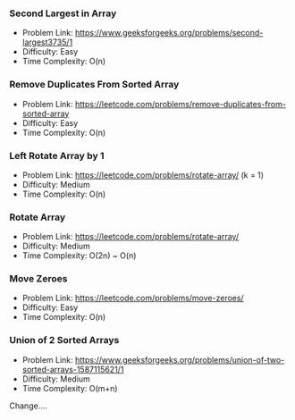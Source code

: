 ﻿### Second Largest in Array
- Problem Link: https://www.geeksforgeeks.org/problems/second-largest3735/1
- Difficulty: Easy
- Time Complexity: O(n)

### Remove Duplicates From Sorted Array
- Problem Link: https://leetcode.com/problems/remove-duplicates-from-sorted-array
- Difficulty: Easy
- Time Complexity: O(n)

### Left Rotate Array by 1
- Problem Link: https://leetcode.com/problems/rotate-array/      (k = 1)
- Difficulty: Medium
- Time Complexity: O(n)

### Rotate Array
- Problem Link: https://leetcode.com/problems/rotate-array/
- Difficulty: Medium
- Time Complexity: O(2n) ~ O(n)

### Move Zeroes
- Problem Link: https://leetcode.com/problems/move-zeroes/
- Difficulty: Easy
- Time Complexity: O(n)

### Union of 2 Sorted Arrays
- Problem Link: https://www.geeksforgeeks.org/problems/union-of-two-sorted-arrays-1587115621/1
- Difficulty: Medium
- Time Complexity: O(m+n)

Change....
